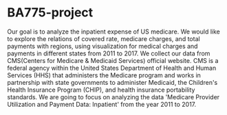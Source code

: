 # BA775-project
Our goal is to analyze the inpatient expense of US medicare. We would like to explore the relations of covered rate, medicare charges, and total payments with regions, using visualization for medical charges and payments in different states from 2011 to 2017. We collect our data from CMS(Centers for Medicare &amp; Medicaid Services) official website. CMS is a federal agency within the United States Department of Health and Human Services (HHS) that administers the Medicare program and works in partnership with state governments to administer Medicaid, the Children's Health Insurance Program (CHIP), and health insurance portability standards. We are going to focus on analyzing the data 'Medicare Provider Utilization and Payment Data: Inpatient' from the year 2011 to 2017.
